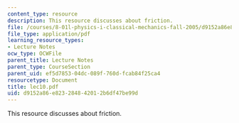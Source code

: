 ```yaml
---
content_type: resource
description: This resource discusses about friction.
file: /courses/8-01l-physics-i-classical-mechanics-fall-2005/d9152a86e823284842012b6df47be99d_lec10.pdf
file_type: application/pdf
learning_resource_types:
- Lecture Notes
ocw_type: OCWFile
parent_title: Lecture Notes
parent_type: CourseSection
parent_uid: ef5d7853-04dc-089f-760d-fcab84f25ca4
resourcetype: Document
title: lec10.pdf
uid: d9152a86-e823-2848-4201-2b6df47be99d
---
```

This resource discusses about friction.

